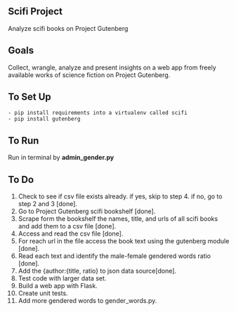## Scifi Project

Analyze scifi books on Project Gutenberg


## Goals

Collect, wrangle, analyze and present insights on a web app from freely available works of 
science fiction on Project Gutenberg.


## To Set Up

```
- pip install requirements into a virtualenv called scifi
- pip install gutenberg
```

## To Run

Run in terminal by **admin_gender.py**

## To Do

1.  Check to see if csv  file exists already. if yes, skip to step 4. if no, go to step 2 and 3 [done].
2.  Go to Project Gutenberg scifi bookshelf [done].
3.  Scrape form the bookshelf the names, title, and urls of all scifi books and add them to a csv file [done].
4.  Access and read the csv file [done].
5.  For reach url in the file access the book text using the gutenberg module [done].
6.  Read each text and identify the male-female gendered words ratio [done].
7.  Add the {author:{title, ratio} to json data source[done].
8.  Test code with larger data set.
9.  Build a web app with Flask.
10.  Create unit tests.
11.  Add more gendered words to gender_words.py.
